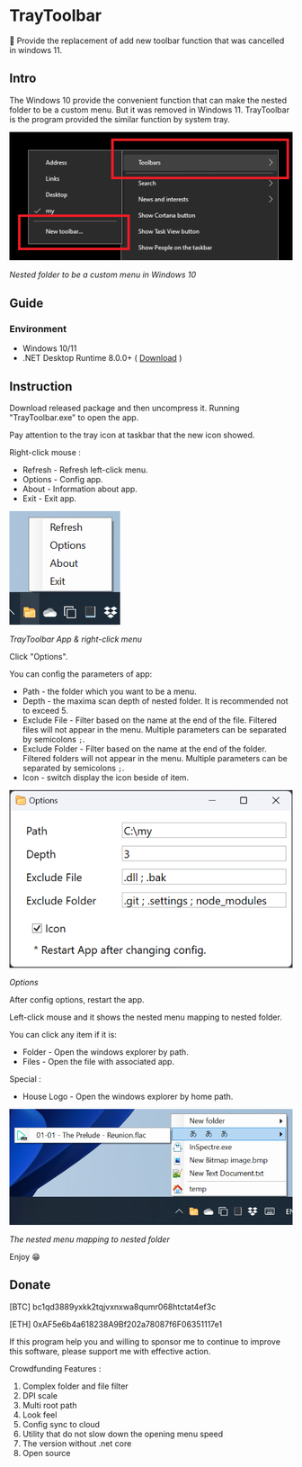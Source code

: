 TrayToolbar
===

:rocket: Provide the replacement of add new toolbar function that was cancelled in windows 11. 

## Intro

The Windows 10 provide the convenient function that can make the nested folder to be a custom menu. But it was removed in Windows 11. TrayToolbar is the program provided the similar function by system tray.

![windows-10-toobars.png](img/windows-10-toobars.png)

*Nested folder to be a custom menu in Windows 10*



## Guide

### Environment

- Windows 10/11
- .NET Desktop Runtime 8.0.0+ ( [Download](https://dotnet.microsoft.com/en-us/download/dotnet/thank-you/runtime-desktop-8.0.3-windows-x64-installer) )

## Instruction 

Download released package and then uncompress it. Running "TrayToolbar.exe" to open the app.

Pay attention to the tray icon at taskbar that the new icon showed.

Right-click mouse :

- Refresh - Refresh left-click menu.
- Options - Config app.
- About - Information about app.
- Exit - Exit app.

![mouse-right-click-menu.png](img/mouse-right-click-menu.png)

*TrayToolbar App & right-click menu*

Click "Options".

You can config the parameters of app:

- Path - the folder which you want to be a menu.
- Depth - the maxima scan depth of nested folder. It is recommended not to exceed 5.
- Exclude File - Filter based on the name at the end of the file. Filtered files will not appear in the menu. Multiple parameters can be separated by semicolons `;`.
- Exclude Folder - Filter based on the name at the end of the folder. Filtered folders will not appear in the menu. Multiple parameters can be separated by semicolons `;`.
- Icon - switch display the icon beside of item.

![options.png](img/options.png)

*Options*



After config options, restart the app.

Left-click mouse and it shows the nested menu mapping to nested folder.

You can click any item if it is:

- Folder - Open the windows explorer by path.
- Files - Open the file with associated app.

Special :

- House Logo - Open the windows explorer by home path.

![mouse-left-click-menu.png](img/mouse-left-click-menu.png)

*The nested menu mapping to nested folder*

Enjoy 😁



## Donate 

[BTC]  bc1qd3889yxkk2tqjvxnxwa8qumr068htctat4ef3c

[ETH]  0xAF5e6b4a618238A9Bf202a78087f6F06351117e1

If this program help you and willing to sponsor me to continue to improve this software, please support me with effective action.

Crowdfunding Features :

1. Complex folder and file filter
2. DPI scale
3. Multi root path
4. Look feel
5. Config sync to cloud
6. Utility that do not slow down the opening menu speed
7. The version without .net core
8. Open source
